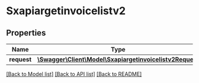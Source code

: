 # Sxapiargetinvoicelistv2

## Properties
Name | Type | Description | Notes
------------ | ------------- | ------------- | -------------
**request** | [**\Swagger\Client\Model\Sxapiargetinvoicelistv2Request**](Sxapiargetinvoicelistv2Request.md) |  | [optional] 

[[Back to Model list]](../README.md#documentation-for-models) [[Back to API list]](../README.md#documentation-for-api-endpoints) [[Back to README]](../README.md)


